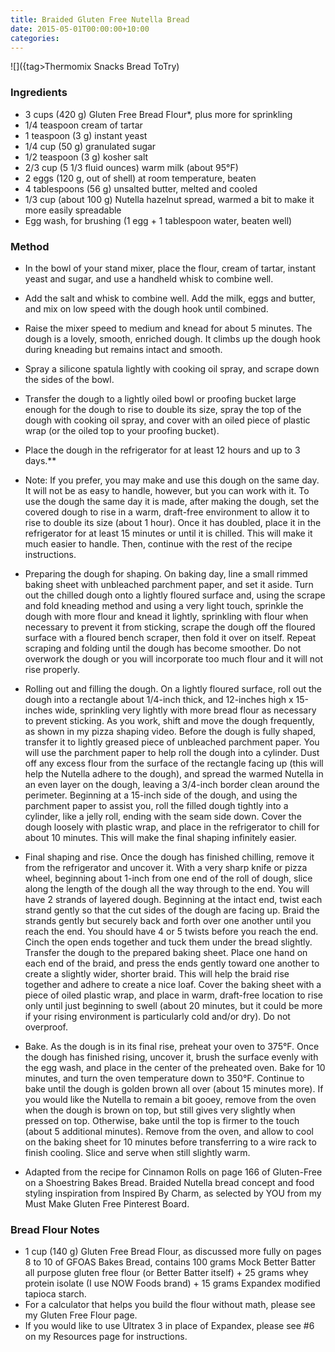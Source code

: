 ```yaml
---
title: Braided Gluten Free Nutella Bread
date: 2015-05-01T00:00:00+10:00
categories:
---
```



![]({tag>Thermomix Snacks Bread ToTry)





### Ingredients

* 3 cups (420 g) Gluten Free Bread Flour*, plus more for sprinkling
* 1/4 teaspoon cream of tartar
* 1 teaspoon (3 g) instant yeast
* 1/4 cup (50 g) granulated sugar
* 1/2 teaspoon (3 g) kosher salt
* 2/3 cup (5 1/3 fluid ounces) warm milk (about 95°F)
* 2 eggs (120 g, out of shell) at room temperature, beaten
* 4 tablespoons (56 g) unsalted butter, melted and cooled
* 1/3 cup (about 100 g) Nutella hazelnut spread, warmed a bit to make it more easily spreadable
* Egg wash, for brushing (1 egg + 1 tablespoon water, beaten well)

### Method

* In the bowl of your stand mixer, place the flour, cream of tartar, instant yeast and sugar, and use a handheld whisk to combine well. 
* Add the salt and whisk to combine well. Add the milk, eggs and butter, and mix on low speed with the dough hook until combined. 
* Raise the mixer speed to medium and knead for about 5 minutes. The dough is a lovely, smooth, enriched dough. It climbs up the dough hook during kneading but remains intact and smooth. 
* Spray a silicone spatula lightly with cooking oil spray, and scrape down the sides of the bowl. 
* Transfer the dough to a lightly oiled bowl or proofing bucket large enough for the dough to rise to double its size, spray the top of the dough with cooking oil spray, and cover with an oiled piece of plastic wrap (or the oiled top to your proofing bucket). 
* Place the dough in the refrigerator for at least 12 hours and up to 3 days.**

* Note: If you prefer, you may make and use this dough on the same day. It will not be as easy to handle, however, but you can work with it. To use the dough the same day it is made, after making the dough, set the covered dough to rise in a warm, draft-free environment to allow it to rise to double its size (about 1 hour). Once it has doubled, place it in the refrigerator for at least 15 minutes or until it is chilled. This will make it much easier to handle. Then, continue with the rest of the recipe instructions.

* Preparing the dough for shaping. On baking day, line a small rimmed baking sheet with unbleached parchment paper, and set it aside. Turn out the chilled dough onto a lightly floured surface and, using the scrape and fold kneading method and using a very light touch, sprinkle the dough with more flour and knead it lightly, sprinkling with flour when necessary to prevent it from sticking, scrape the dough off the floured surface with a floured bench scraper, then fold it over on itself. Repeat scraping and folding until the dough has become smoother. Do not overwork the dough or you will incorporate too much flour and it will not rise properly.

* Rolling out and filling the dough. On a lightly floured surface, roll out the dough into a rectangle about 1/4-inch thick, and 12-inches high x 15-inches wide, sprinkling very lightly with more bread flour as necessary to prevent sticking. As you work, shift and move the dough frequently, as shown in my pizza shaping video. Before the dough is fully shaped, transfer it to lightly greased piece of unbleached parchment paper. You will use the parchment paper to help roll the dough into a cylinder. Dust off any excess flour from the surface of the rectangle facing up (this will help the Nutella adhere to the dough), and spread the warmed Nutella in an even layer on the dough, leaving a 3/4-inch border clean around the perimeter. Beginning at a 15-inch side of the dough, and using the parchment paper to assist you, roll the filled dough tightly into a cylinder, like a jelly roll, ending with the seam side down. Cover the dough loosely with plastic wrap, and place in the refrigerator to chill for about 10 minutes. This will make the final shaping infinitely easier.

* Final shaping and rise. Once the dough has finished chilling, remove it from the refrigerator and uncover it. With a very sharp knife or pizza wheel, beginning about 1-inch from one end of the roll of dough, slice along the length of the dough all the way through to the end. You will have 2 strands of layered dough. Beginning at the intact end, twist each strand gently so that the cut sides of the dough are facing up. Braid the strands gently but securely back and forth over one another until you reach the end. You should have 4 or 5 twists before you reach the end. Cinch the open ends together and tuck them under the bread slightly. Transfer the dough to the prepared baking sheet. Place one hand on each end of the braid, and press the ends gently toward one another to create a slightly wider, shorter braid. This will help the braid rise together and adhere to create a nice loaf. Cover the baking sheet with a piece of oiled plastic wrap, and place in warm, draft-free location to rise only until just beginning to swell (about 20 minutes, but it could be more if your rising environment is particularly cold and/or dry). Do not overproof.

* Bake. As the dough is in its final rise, preheat your oven to 375°F. Once the dough has finished rising, uncover it, brush the surface evenly with the egg wash, and place in the center of the preheated oven. Bake for 10 minutes, and turn the oven temperature down to 350°F. Continue to bake until the dough is golden brown all over (about 15 minutes more). If you would like the Nutella to remain a bit gooey, remove from the oven when the dough is brown on top, but still gives very slightly when pressed on top. Otherwise, bake until the top is firmer to the touch (about 5 additional minutes). Remove from the oven, and allow to cool on the baking sheet for 10 minutes before transferring to a wire rack to finish cooling. Slice and serve when still slightly warm.

* Adapted from the recipe for Cinnamon Rolls on page 166 of Gluten-Free on a Shoestring Bakes Bread. Braided Nutella bread concept and food styling inspiration from Inspired By Charm, as selected by YOU from my Must Make Gluten Free Pinterest Board.

### Bread Flour Notes

* 1 cup (140 g) Gluten Free Bread Flour, as discussed more fully on pages 8 to 10 of GFOAS Bakes Bread, contains 100 grams Mock Better Batter all purpose gluten free flour (or Better Batter itself) + 25 grams whey protein isolate (I use NOW Foods brand) + 15 grams Expandex modified tapioca starch.
* For a calculator that helps you build the flour without math, please see my Gluten Free Flour page.
* If you would like to use Ultratex 3 in place of Expandex, please see #6 on my Resources page for instructions.
